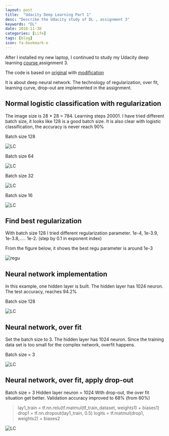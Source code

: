 ```yaml
---
layout: post
title:  "Udacity Deep Learning Part 1"
desc: "Describe the Udacity study of DL , assignment 3"
keywords: "DL"
date: 2016-11-30
categories: [Life]
tags: [blog]
icon: fa-bookmark-o
---
```


After I installed my new laptop, I continued to study my Udacity deep learning
[course ](https://classroom.udacity.com/courses/ud730) assignment 3.

The code is based on [original](https://github.com/Arn-O/udacity-deep-learning)
with [modification](https://github.com/rdcsung/udacity-deep-learning)

It is about deep neural network.
The technology of regularization, over fit, learning curve,
drop-out are implemented in the assignment.

## Normal logistic classification with regularization

The image size is 28 * 28 = 784.
Learning steps 20001.
I have tried different batch size, it looks like 128 is a good batch size.
It is also clear with logistic classification, the accuracy is never reach 90%

Batch size 128

![LC](https://rdcsung.github.io/static/img/blog/udacity/learning_curve_1.png)

Batch size 64

![LC](https://rdcsung.github.io/static/img/blog/udacity/learning_curve_2.png)

Batch size 32

![LC](https://rdcsung.github.io/static/img/blog/udacity/learning_curve_3.png)

Batch size 16

![LC](https://rdcsung.github.io/static/img/blog/udacity/learning_curve_4.png)


## Find best regularization
With batch size 128
I tried different regularization parameter. 1e-4, 1e-3.9, 1e-3.8,.....   1e-2.
(step by 0.1 in exponent index)

From the figure below, it shows the best regu parameter is around 1e-3

![regu](https://rdcsung.github.io/static/img/blog/udacity/regu-1.png)

## Neural network implementation
In this example, one hidden layer is built.
The hidden layer has 1024 neuron.
The test accuracy, reaches 94.2%

Batch size 128

![LC](https://rdcsung.github.io/static/img/blog/udacity/lc-nn-1.png)

## Neural network, over fit

Set the batch size to 3.
The hidden layer has 1024 neuron.
Since the training data set is too small for the complex network, overfit happens.


Batch size = 3

![LC](https://rdcsung.github.io/static/img/blog/udacity/lc-nn-overfit-1.png)


## Neural network, over fit, apply drop-out

Batch size = 3
Hidden layer neuron = 1024
With drop-out, the over fit situation get better.
Validation accuracy improved to 68% (from 60%)

> lay1_train = tf.nn.relu(tf.matmul(tf_train_dataset, weights1) + biases1)
> drop1 = tf.nn.dropout(lay1_train, 0.5)
> logits = tf.matmul(drop1, weights2) + biases2

![LC](https://rdcsung.github.io/static/img/blog/udacity/lc-nn-overfit-2.png)
